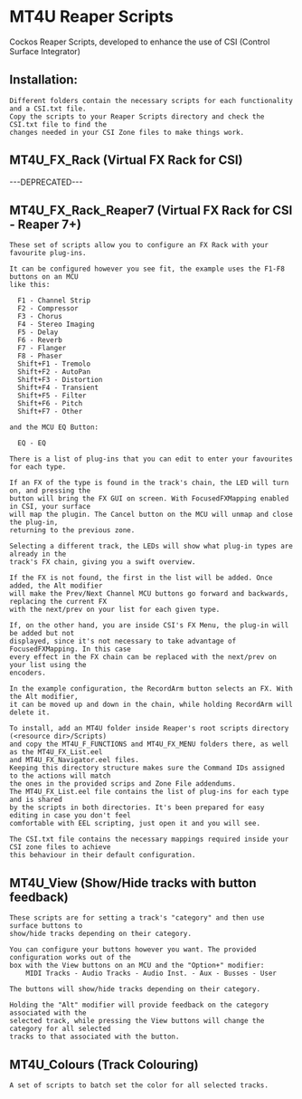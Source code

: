 # MT4U Reaper Scripts

Cockos Reaper Scripts, developed to enhance the use of CSI (Control Surface Integrator)

Installation:
-------------
    Different folders contain the necessary scripts for each functionality and a CSI.txt file.
    Copy the scripts to your Reaper Scripts directory and check the CSI.txt file to find the
    changes needed in your CSI Zone files to make things work.

MT4U_FX_Rack (Virtual FX Rack for CSI)
--------------------------------------
---DEPRECATED---

MT4U_FX_Rack_Reaper7 (Virtual FX Rack for CSI - Reaper 7+)
--------------------------------------
    
    These set of scripts allow you to configure an FX Rack with your favourite plug-ins.

    It can be configured however you see fit, the example uses the F1-F8 buttons on an MCU 
    like this:
    
      F1 - Channel Strip 
      F2 - Compressor   
      F3 - Chorus   
      F4 - Stereo Imaging   
      F5 - Delay   
      F6 - Reverb   
      F7 - Flanger   
      F8 - Phaser  
      Shift+F1 - Tremolo  
      Shift+F2 - AutoPan  
      Shift+F3 - Distortion  
      Shift+F4 - Transient
      Shift+F5 - Filter
      Shift+F6 - Pitch
      Shift+F7 - Other
    
    and the MCU EQ Button:
    
      EQ - EQ
    
    There is a list of plug-ins that you can edit to enter your favourites for each type.
    
    If an FX of the type is found in the track's chain, the LED will turn on, and pressing the
    button will bring the FX GUI on screen. With FocusedFXMapping enabled in CSI, your surface 
    will map the plugin. The Cancel button on the MCU will unmap and close the plug-in, 
    returning to the previous zone.
    
    Selecting a different track, the LEDs will show what plug-in types are already in the 
    track's FX chain, giving you a swift overview.
    
    If the FX is not found, the first in the list will be added. Once added, the Alt modifier 
    will make the Prev/Next Channel MCU buttons go forward and backwards, replacing the current FX 
    with the next/prev on your list for each given type.
    
    If, on the other hand, you are inside CSI's FX Menu, the plug-in will be added but not 
    displayed, since it's not necessary to take advantage of FocusedFXMapping. In this case 
    every effect in the FX chain can be replaced with the next/prev on your list using the 
    encoders.
    
    In the example configuration, the RecordArm button selects an FX. With the Alt modifier, 
    it can be moved up and down in the chain, while holding RecordArm will delete it.
    
    To install, add an MT4U folder inside Reaper's root scripts directory (<resource dir>/Scripts)
    and copy the MT4U_F_FUNCTIONS and MT4U_FX_MENU folders there, as well as the MT4U_FX_List.eel 
    and MT4U_FX_Navigator.eel files.
    Keeping this directory structure makes sure the Command IDs assigned to the actions will match
    the ones in the provided scrips and Zone File addendums.
    The MT4U_FX_List.eel file contains the list of plug-ins for each type and is shared
    by the scripts in both directories. It's been prepared for easy editing in case you don't feel 
    comfortable with EEL scripting, just open it and you will see.
    
    The CSI.txt file contains the necessary mappings required inside your CSI zone files to achieve 
    this behaviour in their default configuration.


MT4U_View (Show/Hide tracks with button feedback)
-------------------------------------------------
    These scripts are for setting a track's "category" and then use surface buttons to
    show/hide tracks depending on their category.

    You can configure your buttons however you want. The provided configuration works out of the
    box with the View buttons on an MCU and the "Option+" modifier:
        MIDI Tracks - Audio Tracks - Audio Inst. - Aux - Busses - User
   
    The buttons will show/hide tracks depending on their category.

    Holding the "Alt" modifier will provide feedback on the category associated with the 
    selected track, while pressing the View buttons will change the category for all selected 
    tracks to that associated with the button.

MT4U_Colours (Track Colouring)
------------
    A set of scripts to batch set the color for all selected tracks.
